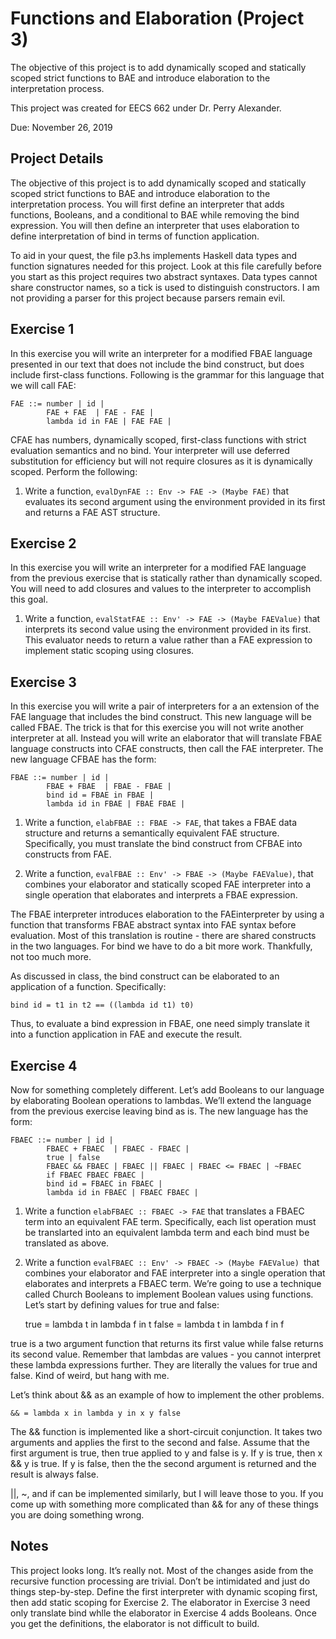 # Functions and Elaboration (Project 3)
The objective of this project is to add dynamically scoped and statically scoped strict functions to BAE and introduce elaboration to the interpretation process.

This project was created for EECS 662 under Dr. Perry Alexander.

Due: November 26, 2019

## Project Details
The objective of this project is to add dynamically scoped and statically scoped strict functions to BAE and introduce elaboration to the interpretation process. You will first define an interpreter that adds functions, Booleans, and a conditional to BAE while removing the bind expression. You will then define an interpreter that uses elaboration to define interpretation of bind in terms of function application.

To aid in your quest, the file p3.hs implements Haskell data types and function signatures needed for this project. Look at this file carefully before you start as this project requires two abstract syntaxes. Data types cannot share constructor names, so a tick is used to distinguish constructors. I am not providing a parser for this project because parsers remain evil.

## Exercise 1
In this exercise you will write an interpreter for a modified FBAE language presented in our text that does not include the bind construct, but does include first-class functions. Following is the grammar for this language that we will call FAE:

    FAE ::= number | id |
            FAE + FAE  | FAE - FAE |
            lambda id in FAE | FAE FAE |
            
CFAE has numbers, dynamically scoped, first-class functions with strict evaluation semantics and no bind. Your interpreter will use deferred substitution for efficiency but will not require closures as it is dynamically scoped. Perform the following:

1. Write a function, `evalDynFAE :: Env -> FAE -> (Maybe FAE)` that evaluates its second argument using the environment provided in its first and returns a FAE AST structure.

## Exercise 2

In this exercise you will write an interpreter for a modified FAE language from the previous exercise that is statically rather than dynamically scoped. You will need to add closures and values to the interpreter to accomplish this goal.

1. Write a function, `evalStatFAE :: Env' -> FAE -> (Maybe FAEValue)` that interprets its second value using the environment provided in its first. This evaluator needs to return a value rather than a FAE expression to implement static scoping using closures.

## Exercise 3
In this exercise you will write a pair of interpreters for a an extension of the FAE language that includes the bind construct. This new language will be called FBAE. The trick is that for this exercise you will not write another interpreter at all. Instead you will write an elaborator that will translate FBAE language constructs into CFAE constructs, then call the FAE interpreter. The new language CFBAE has the form:

    FBAE ::= number | id |
            FBAE + FBAE  | FBAE - FBAE |
            bind id = FBAE in FBAE |
            lambda id in FBAE | FBAE FBAE |

1. Write a function, `elabFBAE :: FBAE -> FAE`, that takes a FBAE data structure and returns a semantically equivalent FAE structure. Specifically, you must translate the bind construct from CFBAE into constructs from FAE.

2. Write a function, `evalFBAE :: Env' -> FBAE -> (Maybe FAEValue)`, that combines your elaborator and statically scoped FAE interpreter into a single operation that elaborates and interprets a FBAE expression.

The FBAE interpreter introduces elaboration to the FAEinterpreter by using a function that transforms FBAE abstract syntax into FAE syntax before evaluation. Most of this translation is routine - there are shared constructs in the two languages. For bind we have to do a bit more work. Thankfully, not too much more.

As discussed in class, the bind construct can be elaborated to an application of a function. Specifically:

    bind id = t1 in t2 == ((lambda id t1) t0)

Thus, to evaluate a bind expression in FBAE, one need simply translate it into a function application in FAE and execute the result.

## Exercise 4
Now for something completely different. Let’s add Booleans to our language by elaborating Boolean operations to lambdas. We’ll extend the language from the previous exercise leaving bind as is. The new language has the form:

    FBAEC ::= number | id |
            FBAEC + FBAEC  | FBAEC - FBAEC |
            true | false
            FBAEC && FBAEC | FBAEC || FBAEC | FBAEC <= FBAEC | ~FBAEC
            if FBAEC FBAEC FBAEC |
            bind id = FBAEC in FBAEC |
            lambda id in FBAEC | FBAEC FBAEC |

1. Write a function `elabFBAEC :: FBAEC -> FAE` that translates a FBAEC term into an equivalent FAE term. Specifically, each list operation must be translarted into an equivalent lambda term and each bind must be translated as above.

2. Write a function `evalFBAEC :: Env' -> FBAEC -> (Maybe FAEValue) `that combines your elaborator and FAE interpreter into a single operation that elaborates and interprets a FBAEC term.
We’re going to use a technique called Church Booleans to implement Boolean values using functions. Let’s start by defining values for true and false:

    true = lambda t in lambda f in t
    false = lambda t in lambda f in f

true is a two argument function that returns its first value while false returns its second value. Remember that lambdas are values - you cannot interpret these lambda expressions further. They are literally the values for true and false. Kind of weird, but hang with me.

Let’s think about && as an example of how to implement the other problems.

    && = lambda x in lambda y in x y false

The && function is implemented like a short-circuit conjunction. It takes two arguments and applies the first to the second and false. Assume that the first argument is true, then true applied to y and false is y. If y is true, then x && y is true. If y is false, then the the second argument is returned and the result is always false.

||, ~, and if can be implemented similarly, but I will leave those to you. If you come up with something more complicated than && for any of these things you are doing something wrong.

## Notes
This project looks long. It’s really not. Most of the changes aside from the recursive function processing are trivial. Don’t be intimidated and just do things step-by-step. Define the first interpreter with dynamic scoping first, then add static scoping for Exercise 2. The elaborator in Exercise 3 need only translate bind whlle the elaborator in Exercise 4 adds Booleans. Once you get the definitions, the elaborator is not difficult to build.